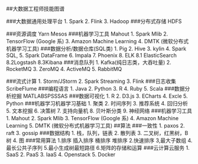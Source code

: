 ##大数据工程师技能图谱

###大数据通用处理平台
    1.     Spark
    2.     Flink
    3.     Hadoop
###分布式存储
    HDFS
    
###资源调度
    Yarn
    Mesos
###机器学习工具
    Mahout
    1.     Spark Mlib
    2.     TensorFlow (Google 系)
    3.     Amazon Machine Learning
    4.     DMTK (微软分布式机器学习工具)
###数据分析/数据仓库(SQL类)
    1.     Pig
    2.     Hive
    3.     kylin
    4.     Spark SQL,
    5.     Spark DataFrame
    6.     Impala
    7.     Phoenix
    8.     ELK
        8.1 ElasticSearch
        8.2Logstash
        8.3Kibana
###消息队列
    1.     Kafka(纯日志类，大吞吐量)
    2.     RocketMQ
    3.     ZeroMQ
    4.     ActiveMQ
    5.     RabbitMQ
    
###流式计算
    1.     Storm/JStorm
    2.     Spark Streaming
    3.     Flink
###日志收集
    ScribeFlume
###编程语言
    1.     Java
    2.     Python
    3.     R
    4.     Ruby
    5.     Scala
###数据分析挖掘
    MATLABSPSSSAS
###数据可视化
    1.     R
    2.     D3.js
    3.     ECharts
    4.     Excle
    5.     Python
###机器学习机器学习基础
    1.     聚类
    2.     时间序列
    3.     推荐系统
    4.     回归分析
    5.     文本挖掘
    6.     决策树
    7.     支持向量机
    8.     贝叶斯分类
    9.     神经网络
###机器学习工具
    1.     Mahout
    2.     Spark Mlib
    3.     TensorFlow (Google 系)
    4.     Amazon Machine Learning
    5.     DMTK (微软分布式机器学习工具)
##算法
###一致性
    1.     paxos
    2.     raft
    3.     gossip
###数据结构
    1.     栈，队列，链表
    2.     散列表
    3.     二叉树，红黑树，B树
    4.     图
###常用算法
    1.排序
        插入排序
        桶排序
        堆排序
    2.快速排序
    3,最大子数组
    4.最长公共子序列
    5.最小生成树最短路径
    6.矩阵的存储和运算
###云计算云服务
    1.     SaaS
    2.     PaaS
    3.     IaaS
    4.     Openstack
    5.     Docker